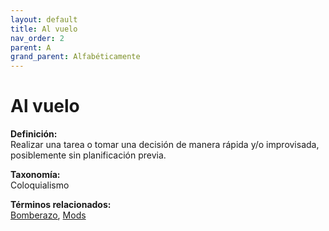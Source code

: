 ```yaml
---
layout: default
title: Al vuelo
nav_order: 2
parent: A
grand_parent: Alfabéticamente
---
```


# Al vuelo

**Definición:**  
Realizar una tarea o tomar una decisión de manera rápida y/o improvisada, posiblemente sin planificación previa.

**Taxonomía:**  
Coloquialismo

**Términos relacionados:**  
[Bomberazo](https://maleniski.github.io/diccionario-angl-tec-mx/docs/alfabeticamente/B/bomberazo.html), [Mods](https://maleniski.github.io/diccionario-angl-tec-mx/docs/alfabeticamente/M/mods.html)
